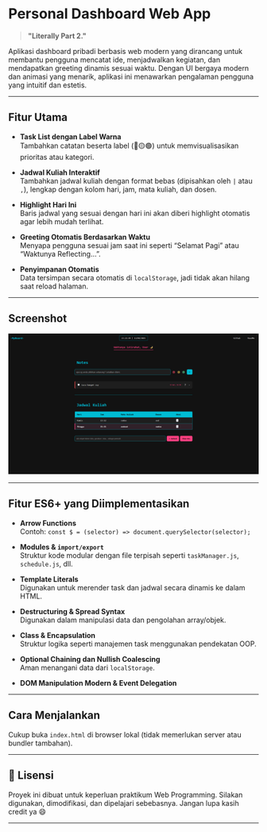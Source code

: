 # Personal Dashboard Web App

> **"Literally Part 2."**

Aplikasi dashboard pribadi berbasis web modern yang dirancang untuk membantu pengguna mencatat ide, menjadwalkan kegiatan, dan mendapatkan greeting dinamis sesuai waktu. Dengan UI bergaya modern dan animasi yang menarik, aplikasi ini menawarkan pengalaman pengguna yang intuitif dan estetis.

---

## Fitur Utama

- **Task List dengan Label Warna**  
  Tambahkan catatan beserta label (🔴🟡🟢) untuk memvisualisasikan prioritas atau kategori.

- **Jadwal Kuliah Interaktif**  
  Tambahkan jadwal kuliah dengan format bebas (dipisahkan oleh `|` atau `,`), lengkap dengan kolom hari, jam, mata kuliah, dan dosen.

- **Highlight Hari Ini**  
  Baris jadwal yang sesuai dengan hari ini akan diberi highlight otomatis agar lebih mudah terlihat.

- **Greeting Otomatis Berdasarkan Waktu**  
  Menyapa pengguna sesuai jam saat ini seperti “Selamat Pagi” atau “Waktunya Reflecting...”.

- **Penyimpanan Otomatis**  
  Data tersimpan secara otomatis di `localStorage`, jadi tidak akan hilang saat reload halaman.

---

## Screenshot

![Tampilan Aplikasi](assets/screenshot1.png)

---

## Fitur ES6+ yang Diimplementasikan

- **Arrow Functions**  
  Contoh: `const $ = (selector) => document.querySelector(selector);`

- **Modules & `import/export`**  
  Struktur kode modular dengan file terpisah seperti `taskManager.js`, `schedule.js`, dll.

- **Template Literals**  
  Digunakan untuk merender task dan jadwal secara dinamis ke dalam HTML.

- **Destructuring & Spread Syntax**  
  Digunakan dalam manipulasi data dan pengolahan array/objek.

- **Class & Encapsulation**  
  Struktur logika seperti manajemen task menggunakan pendekatan OOP.

- **Optional Chaining dan Nullish Coalescing**  
  Aman menangani data dari `localStorage`.

- **DOM Manipulation Modern & Event Delegation**

---

## Cara Menjalankan

Cukup buka `index.html` di browser lokal (tidak memerlukan server atau bundler tambahan).

---

## 🧾 Lisensi

Proyek ini dibuat untuk keperluan praktikum Web Programming. Silakan digunakan, dimodifikasi, dan dipelajari sebebasnya. Jangan lupa kasih credit ya 😄

---

